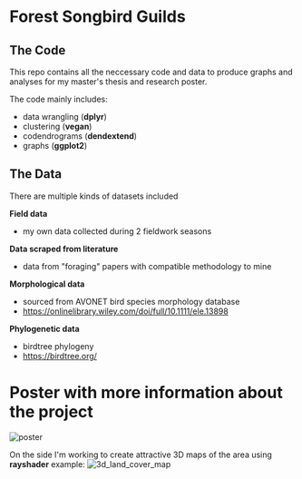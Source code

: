 # Forest Songbird Guilds 
## The Code
This repo contains all the neccessary code and data to produce 
graphs and analyses for my master's thesis and research poster. 

The code mainly includes:
- data wrangling (**dplyr**)
- clustering (**vegan**)
- codendrograms (**dendextend**)
- graphs (**ggplot2**)

## The Data
There are multiple kinds of datasets included

**Field data**
- my own data collected during 2 fieldwork seasons

**Data scraped from literature**
- data from "foraging" papers with compatible methodology to mine

**Morphological data**
- sourced from AVONET bird species morphology database
- https://onlinelibrary.wiley.com/doi/full/10.1111/ele.13898

**Phylogenetic data**
- birdtree phylogeny
- https://birdtree.org/


# Poster with more information about the project
![poster](resources/poster_v4.png)

	
On the side I'm working to create attractive 3D maps of the area using **rayshader**
example:
![3d_land_cover_map](resources/3d_CZ_land_cover.png)
